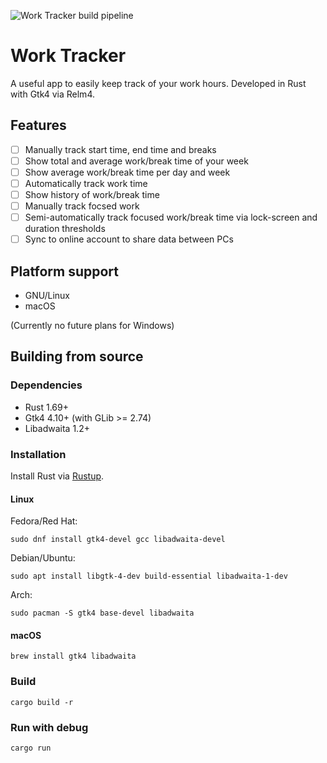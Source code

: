 ![Work Tracker build pipeline](https://github.com/wagnrd/work-tracker/actions/workflows/build-and-release.yml/badge.svg)

# Work Tracker
A useful app to easily keep track of your work hours. Developed in Rust with Gtk4 via Relm4.


## Features
- [ ] Manually track start time, end time and breaks
- [ ] Show total and average work/break time of your week
- [ ] Show average work/break time per day and week
- [ ] Automatically track work time
- [ ] Show history of work/break time
- [ ] Manually track focsed work
- [ ] Semi-automatically track focused work/break time via lock-screen and duration thresholds
- [ ] Sync to online account to share data between PCs

## Platform support
- GNU/Linux
- macOS

(Currently no future plans for Windows)

## Building from source
### Dependencies
- Rust 1.69+
- Gtk4 4.10+ (with GLib >= 2.74)
- Libadwaita 1.2+

### Installation
Install Rust via [Rustup](https://rustup.rs/).

#### Linux
Fedora/Red Hat:
```shell
sudo dnf install gtk4-devel gcc libadwaita-devel
```
Debian/Ubuntu:
```shell
sudo apt install libgtk-4-dev build-essential libadwaita-1-dev
```
Arch:
```shell
sudo pacman -S gtk4 base-devel libadwaita
```

#### macOS
```shell
brew install gtk4 libadwaita
```

### Build
```shell
cargo build -r
```

### Run with debug
```shell
cargo run
```
